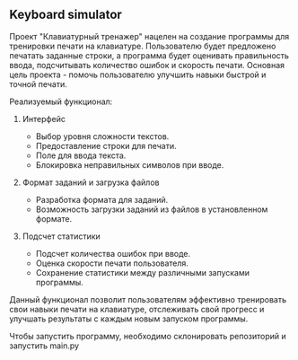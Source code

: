 Keyboard simulator
------------------
Проект "Клавиатурный тренажер" нацелен на создание программы для тренировки печати на клавиатуре. Пользователю будет предложено печатать заданные строки, а программа будет оценивать правильность ввода, подсчитывать количество ошибок и скорость печати. Основная цель проекта - помочь пользователю улучшить навыки быстрой и точной печати.

Реализуемый функционал:
1. Интерфейс
   - Выбор уровня сложности текстов.
   - Предоставление строки для печати.
   - Поле для ввода текста.
   - Блокировка неправильных символов при вводе.

3. Формат заданий и загрузка файлов
   - Разработка формата для заданий.
   - Возможность загрузки заданий из файлов в установленном формате.

4. Подсчет статистики
   - Подсчет количества ошибок при вводе.
   - Оценка скорости печати пользователя.
   - Сохранение статистики между различными запусками программы.

Данный функционал позволит пользователям эффективно тренировать свои навыки печати на клавиатуре, отслеживать свой прогресс и улучшать результаты с каждым новым запуском программы.

Чтобы запустить программу, необходимо склонировать репозиторий и запустить main.py
